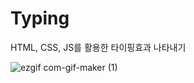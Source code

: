 # Typing
HTML, CSS, JS를 활용한 타이핑효과 나타내기

![ezgif com-gif-maker (1)](https://user-images.githubusercontent.com/86520827/158940723-e955db51-3549-492c-a538-e3367ae89f7f.gif)
